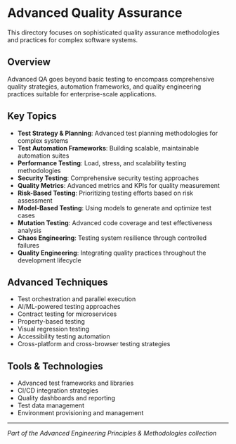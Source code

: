 # Advanced Quality Assurance

This directory focuses on sophisticated quality assurance methodologies and practices for complex software systems.

## Overview

Advanced QA goes beyond basic testing to encompass comprehensive quality strategies, automation frameworks, and quality engineering practices suitable for enterprise-scale applications.

## Key Topics

- **Test Strategy & Planning**: Advanced test planning methodologies for complex systems
- **Test Automation Frameworks**: Building scalable, maintainable automation suites
- **Performance Testing**: Load, stress, and scalability testing methodologies
- **Security Testing**: Comprehensive security testing approaches
- **Quality Metrics**: Advanced metrics and KPIs for quality measurement
- **Risk-Based Testing**: Prioritizing testing efforts based on risk assessment
- **Model-Based Testing**: Using models to generate and optimize test cases
- **Mutation Testing**: Advanced code coverage and test effectiveness analysis
- **Chaos Engineering**: Testing system resilience through controlled failures
- **Quality Engineering**: Integrating quality practices throughout the development lifecycle

## Advanced Techniques

- Test orchestration and parallel execution
- AI/ML-powered testing approaches
- Contract testing for microservices
- Property-based testing
- Visual regression testing
- Accessibility testing automation
- Cross-platform and cross-browser testing strategies

## Tools & Technologies

- Advanced test frameworks and libraries
- CI/CD integration strategies
- Quality dashboards and reporting
- Test data management
- Environment provisioning and management

---

*Part of the Advanced Engineering Principles & Methodologies collection*
